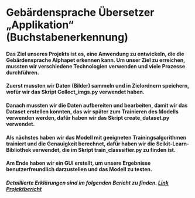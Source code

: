 # Gebärdensprache Übersetzer „Applikation“ (Buchstabenerkennung)

#### Das Ziel unseres Projekts ist es, eine Anwendung zu entwickeln, die die Gebärdensprache Alphapet erkennen kann. Um unser Ziel zu erreichen, mussten wir verschiedene Technologien verwenden und viele Prozesse durchführen.
#### Zuerst mussten wir Daten (Bilder) sammeln und in Zielordnern speichern, wofür wir das Skript Collect_imgs.py verwendet haben.
#### Danach mussten wir die Daten aufbereiten und bearbeiten, damit wir das Dataset erstellen konnten, das wir später zum Trainieren des Modells verwenden werden, dafür haben wir das Skript create_dataset.py verwendet.

#### Als nächstes haben wir das Modell mit geeigneten Trainingsalgorithmen trainiert und die Genauigkeit berechnet, dafür haben wir die Scikit-Learn-Bibliothek verwendet, die im Skript train_classsifier.py zu finden ist.

#### Am Ende haben wir ein GUI erstellt, um unsere Ergebnisse benutzerfreundlich darzustellen und das Modell zu testen. 
##### Detaillierte Erklärungen sind im folgenden Bericht zu finden. [Link Projektbericht](https://github.com/MaMH20/GUI-fuer-Geberdensprache-Uebersetzer/blob/main/Projektbericht.pdf)
